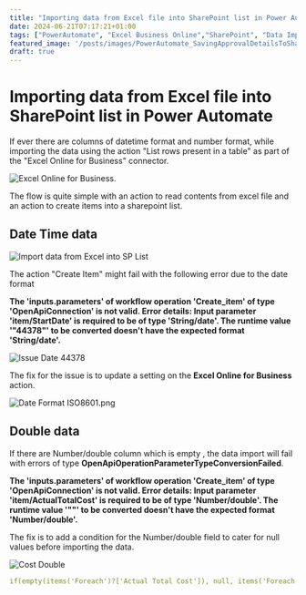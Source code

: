 ```yaml
---
title: "Importing data from Excel file into SharePoint list in Power Automate"
date: 2024-06-21T07:17:21+01:00
tags: ["PowerAutomate", "Excel Business Online","SharePoint", "Data Import"]
featured_image: '/posts/images/PowerAutomate_SavingApprovalDetailsToSharePoint/AllFieldsUpdatedCorrectly.png'
draft: true
---
```


# Importing data from Excel file into SharePoint list in Power Automate

If ever there are columns of datetime format and number format, while importing the data using the action "List rows present in a table" as part of the "Excel Online for Business" connector.

![Excel Online for Business](../images/PowerAutomate-createitem-datefromExcel/ExcelOnline_ListRowsPresentInaTable.png).

The flow is quite simple with an action to read contents from excel file and an action to create items into a sharepoint list.

## Date Time data
![Import data from Excel into SP List](../images/PowerAutomate-createitem-datefromExcel/ImportDataFromExcelIntoSPList.png)

The action "Create Item" might fail with the following error due to the date format

**The 'inputs.parameters' of workflow operation 'Create_item' of type 'OpenApiConnection' is not valid. Error details: Input parameter 'item/StartDate' is required to be of type 'String/date'. The runtime value '"44378"' to be converted doesn't have the expected format 'String/date'.**

![Issue Date 44378](../images/PowerAutomate-createitem-datefromExcel/Date_44378.png)

The fix for the issue is to update a setting on the **Excel Online for Business** action.

![Date Format ISO8601.png](../images/PowerAutomate-createitem-datefromExcel/DateFormatISO8601.png)

## Double data

If there are Number/double column which is empty , the data import will fail with errors of type **OpenApiOperationParameterTypeConversionFailed**.

**The 'inputs.parameters' of workflow operation 'Create_item' of type 'OpenApiConnection' is not valid. Error details: Input parameter 'item/ActualTotalCost' is required to be of type 'Number/double'. The runtime value '""' to be converted doesn't have the expected format 'Number/double'.**

The fix is to add a condition for the Number/double field to cater for null values before importing the data.

![Cost Double](../images/PowerAutomate-createitem-datefromExcel/PA_Cost_Double.png)

```yaml
if(empty(items('Foreach')?['Actual Total Cost']), null, items('Foreach')?['Actual Total Cost'])
```




